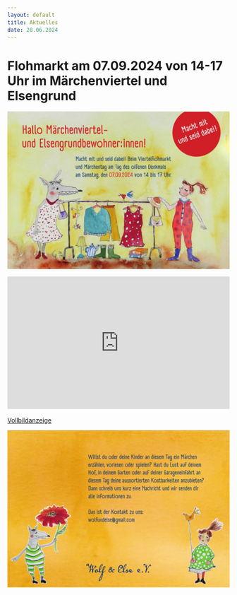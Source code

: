 ```yaml
---
layout: default
title: Aktuelles
date: 28.06.2024
---
```


# Flohmarkt am 07.09.2024 von 14-17 Uhr im Märchenviertel und Elsengrund

<span class="image main"><img src="images/Flohmarkt_Flyer_2024_1.jpg" alt="" /></span>

<iframe width="100%" height="300px" frameborder="0" allowfullscreen allow="geolocation" src="https://umap.openstreetmap.de/de/map/viertelflohmarkt_66688?scaleControl=false&miniMap=false&scrollWheelZoom=false&zoomControl=true&editMode=disabled&moreControl=true&searchControl=null&tilelayersControl=null&embedControl=null&datalayersControl=true&onLoadPanel=none&captionBar=false&captionMenus=true"></iframe><p><a href="https://umap.openstreetmap.de/de/map/viertelflohmarkt_66688?scaleControl=false&miniMap=false&scrollWheelZoom=true&zoomControl=true&editMode=disabled&moreControl=true&searchControl=null&tilelayersControl=null&embedControl=null&datalayersControl=true&onLoadPanel=none&captionBar=false&captionMenus=true">Vollbildanzeige</a></p>

<span class="image main"><img src="images/Flohmarkt_Flyer_2024_2.jpg" alt="" /></span>

